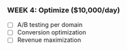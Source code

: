 ### WEEK 4: Optimize ($10,000/day)

- [ ] A/B testing per domain
- [ ] Conversion optimization
- [ ] Revenue maximization
